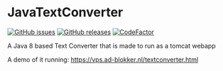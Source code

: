 # JavaTextConverter
[![GitHub issues](https://img.shields.io/github/issues/Ad-Blokker/JavaTextConverter)](https://github.com/Ad-Blokker/JavaTextConverter/issues)
[![GitHub releases](https://img.shields.io/badge/release-v1.0-blue)](https://github.com/Ad-Blokker/JavaTextConverter/releases)
[![CodeFactor](https://www.codefactor.io/repository/github/ad-blokker/javatextconverter/badge)](https://www.codefactor.io/repository/github/ad-blokker/javatextconverter)

A Java 8 based Text Converter that is made to run as a tomcat webapp

A demo of it running: https://vps.ad-blokker.nl/textconverter.html
